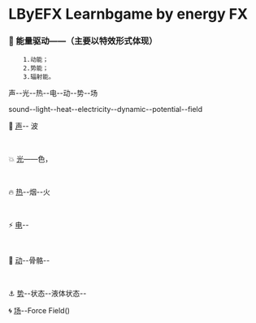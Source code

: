 # LByEFX Learnbgame by energy FX


###  :memo: 能量驱动——（主要以特效形式体现）


        1.动能；
        2.势能；
        3.辐射能。
        

声--光--热--电--动--势--场

sound--light--heat--electricity--dynamic--potential--field

 :musical_score: [声]()--  波

</br>




:boom: [光]()——色，

</br>


:fire: [热]()--烟--火

</br>


:zap: [电]()--

</br>

:nut_and_bolt: [动]()--骨骼--

</br>

 :anchor: [势]()--状态--液体状态--<a href=""></a>
</a>
</br>

:cyclone: [场]()--Force Field()
</a>
</br>
